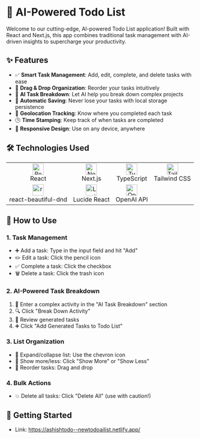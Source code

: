 # 🚀 AI-Powered Todo List

Welcome to our cutting-edge, AI-powered Todo List application! Built with React and Next.js, this app combines traditional task management with AI-driven insights to supercharge your productivity.

## ✨ Features

- ✅ **Smart Task Management**: Add, edit, complete, and delete tasks with ease
- 🔄 **Drag & Drop Organization**: Reorder your tasks intuitively
- 🧠 **AI Task Breakdown**: Let AI help you break down complex projects
- 💾 **Automatic Saving**: Never lose your tasks with local storage persistence
- 📍 **Geolocation Tracking**: Know where you completed each task
- 🕒 **Time Stamping**: Keep track of when tasks are completed
- 📱 **Responsive Design**: Use on any device, anywhere

## 🛠️ Technologies Used

<table>
  <tr>
    <td align="center"><img src="https://reactjs.org/favicon.ico" width="30" alt="React"/><br/>React</td>
    <td align="center"><img src="https://nextjs.org/static/favicon/favicon-32x32.png" width="30" alt="Next.js"/><br/>Next.js</td>
    <td align="center"><img src="https://www.typescriptlang.org/favicon-32x32.png" width="30" alt="TypeScript"/><br/>TypeScript</td>
    <td align="center"><img src="https://tailwindcss.com/favicons/favicon-32x32.png" width="30" alt="Tailwind CSS"/><br/>Tailwind CSS</td>
  </tr>
  <tr>
    <td align="center"><img src="https://avatars.githubusercontent.com/u/22095598?s=200&v=4" width="30" alt="react-beautiful-dnd"/><br/>react-beautiful-dnd</td>
    <td align="center"><img src="https://lucide.dev/favicon.ico" width="30" alt="Lucide React"/><br/>Lucide React</td>
    <td align="center"><img src="https://openai.com/favicon.ico" width="30" alt="OpenAI API"/><br/>OpenAI API</td>
  </tr>
</table>

## 🚀 How to Use

### 1. Task Management
- ➕ Add a task: Type in the input field and hit "Add"
- ✏️ Edit a task: Click the pencil icon
- ✅ Complete a task: Click the checkbox
- 🗑️ Delete a task: Click the trash icon

### 2. AI-Powered Task Breakdown
1. 🤖 Enter a complex activity in the "AI Task Breakdown" section
2. 🔍 Click "Break Down Activity"
3. 👀 Review generated tasks
4. ➕ Click "Add Generated Tasks to Todo List"

### 3. List Organization
- 🔽 Expand/collapse list: Use the chevron icon
- 👀 Show more/less: Click "Show More" or "Show Less"
- 🔄 Reorder tasks: Drag and drop

### 4. Bulk Actions
- 💥 Delete all tasks: Click "Delete All" (use with caution!)

## 🏁 Getting Started
- Link: https://ashishtodo--newtodoailist.netlify.app/